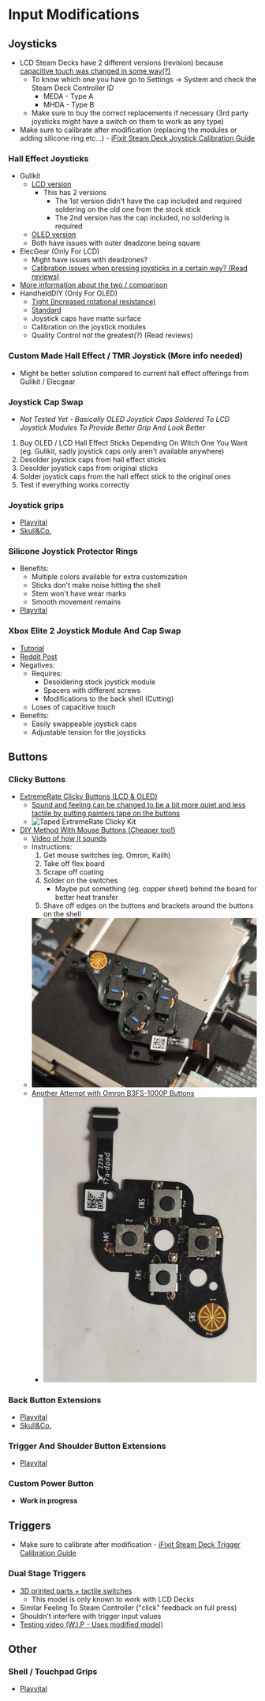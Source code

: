 # Input Modifications

## Joysticks
- LCD Steam Decks have 2 different versions (revision) because [capacitive touch was changed in some way(?)](https://www.ifixit.com/Guide/Steam+Deck+Left+Thumbstick+Replacement/148896)
    - To know which one you have go to Settings -> System and check the Steam Deck Controller ID
        - MEDA - Type A
        - MHDA - Type B
    - Make sure to buy the correct replacements if necessary (3rd party joysticks might have a switch on them to work as any type)
- Make sure to calibrate after modification (replacing the modules or adding silicone ring etc...) - [iFixit Steam Deck Joystick Calibration Guide](https://www.ifixit.com/Guide/How+to+Calibrate+Steam+Deck+Thumbsticks/150415)

### Hall Effect Joysticks
- Gulikit
    - [LCD version](https://www.gulikit.com/productinfo/1026071.html)
        - This has 2 versions
            - The 1st version didn't have the cap included and required soldering on the old one from the stock stick
            - The 2nd version has the cap included, no soldering is required
    - [OLED version](https://www.gulikit.com/productinfo/1215825.html)
    - Both have issues with outer deadzone being square
- ElecGear (Only For LCD)
    - Might have issues with deadzones?
    - [Calibration issues when pressing joysticks in a certain way? (Read reviews)](https://www.amazon.com/gp/customer-reviews/R1B0UC03JGZM4?ref=pf_vv_at_pdctrvw_srp)
- [More information about the two / comparison](https://www.reddit.com/r/SteamDeck/comments/15c4ppn/comment/jwfxsxt/)
- HandheldDIY (Only For OLED)
    - [Tight (Increased rotational resistance)](https://www.handhelddiy.com/products/steam-deck-oled-tighter-hall-joystick?variant=49363761430838)
    - [Standard](https://www.handhelddiy.com/products/steam-deck-oled-tighter-hall-joystick?variant=49363761398070)
    - Joystick caps have matte surface
    - Calibration on the joystick modules
    - Quality Control not the greatest(?) (Read reviews)

### Custom Made Hall Effect / TMR Joystick (More info needed)
- Might be better solution compared to current hall effect offerings from Gulikit / Elecgear

### Joystick Cap Swap
- *Not Tested Yet - Basically OLED Joystick Caps Soldered To LCD Joystick Modules To Provide Better Grip And Look Better*
1. Buy OLED / LCD Hall Effect Sticks Depending On Witch One You Want (eg. Gulikit, sadly joystick caps only aren't available anywhere)
2. Desolder joystick caps from hall effect sticks
3. Desolder joystick caps from original sticks
4. Solder joystick caps from the hall effect stick to the original ones
5. Test if everything works correctly

### Joystick grips
- [Playvital](https://playvital.com/collections/steam-deck-thumb-grip)
- [Skull&Co.](https://skullnco.com/collections/steam-deck/products/thumb-grip-set-for-steam-deck)

### Silicone Joystick Protector Rings
- Benefits:
    - Multiple colors available for extra customization
    - Sticks don't make noise hitting the shell
    - Stem won't have wear marks
    - Smooth movement remains
- [Playvital](https://playvital.com/collections/steam-deck-control-precision-rings)

### Xbox Elite 2 Joystick Module And Cap Swap
- [Tutorial](https://www.youtube.com/watch?v=qO3G0MXIltg)
- [Reddit Post](https://www.reddit.com/r/SteamDeckModded/comments/1bni7ro/swapped_standard_thumbstick_for_one_from_xbox/)
- Negatives:
    - Requires:
        - Desoldering stock joystick module
        - Spacers with different screws
        - Modifications to the back shell (Cutting)
    - Loses of capacitive touch
- Benefits:
    - Easily swappeable joystick caps
    - Adjustable tension for the joysticks

## Buttons

### Clicky Buttons
- [ExtremeRate Clicky Buttons (LCD & OLED)](https://extremerate.com/collections/for-steam-deck-clicky-kit)
    - [Sound and feeling can be changed to be a bit more quiet and less tactile by putting painters tape on the buttons](https://www.reddit.com/r/SteamDeckModded/comments/1hewzl7/achieving_a_quieter_tactile_buttons_dpad_w_the/)
    - ![Taped ExtremeRate Clicky Kit](../../Images/Other/JustTheEngineer_Clicky_Taped.jpeg)
- [DIY Method With Mouse Buttons (Cheaper too!)](https://www.reddit.com/r/SteamDeckModded/comments/1igzmr4/this_diy_clicky_buttons_mod_cost_me_2_bucks_but/)
    - [Video of how it sounds](https://imgur.com/a/MxtREr9)
    - Instructions:
        1. Get mouse switches (eg. Omron, Kailh)
        2. Take off flex board
        3. Scrape off coating
        4. Solder on the switches
            - Maybe put something (eg. copper sheet) behind the board for better heat transfer
        5. Shave off edges on the buttons and brackets around the buttons on the shell
    - ![DIY Clicky Buttons](../../Images/Other/Dvijetrecine_DIY_Mouse_Clicky_Buttons.webp)
    - [Another Attempt with Omron B3FS-1000P Buttons](https://www.reddit.com/r/SteamDeckModded/comments/1izgji8/yet_another_clicky_buttons_mod/)
        - ![DIY Clicky Buttons #2](../../Images/Other/Dvijetrecine_DIY_Clicky_2_Finished_ABXY.webp)

### Back Button Extensions
- [Playvital](https://playvital.com/collections/back-button-enhancement)
- [Skull&Co.](https://skullnco.com/collections/steam-deck/products/back-button-enhancement-set-for-steam-deck-4pcs)

### Trigger And Shoulder Button Extensions
- [Playvital](https://playvital.com/collections/steam-deck-triggers-extenders)

### Custom Power Button
- **Work in progress**

## Triggers
- Make sure to calibrate after modification - [iFixit Steam Deck Trigger Calibration Guide](https://www.ifixit.com/Guide/How+to+Calibrate+Steam+Deck+Triggers/150411)

### Dual Stage Triggers
- [3D printed parts + tactile switches](https://www.thingiverse.com/thing:6210987)
    - This model is only known to work with LCD Decks
- Similar Feeling To Steam Controller ("click" feedback on full press)
- Shouldn't interfere with trigger input values
- [Testing video (W.I.P - Uses modified model)](https://www.youtube.com/watch?v=8woKzJrXp88)

## Other

### Shell / Touchpad Grips
- [Playvital](https://playvital.com/collections/steam-deck-controller-grip)